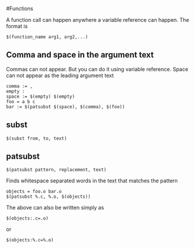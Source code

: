 #Functions

A function call can happen anywhere a variable reference can happen. The format is
```
$(function_name arg1, arg2,...)
```

## Comma and space in the argument text

Commas can not appear. But you can do it using variable reference. Space can not appear as the leading argument text

```
comma := ,
empty :
space := $(empty) $(empty)
foo = a b c
bar := $(patsubst $(space), $(comma), $(foo))
```

## subst
```
$(subst from, to, text)
```

## patsubst
```
$(patsubst pattern, replacement, text)
```

Finds whitespace separated words in the text that matches the pattern

```
objects = foo.o bar.o
$(patsubst %.c, %.o, $(objects))
```

The above can also be written simply as

```
$(objects:.c=.o)
```
or
```
$(objects:%.c=%.o)
```
